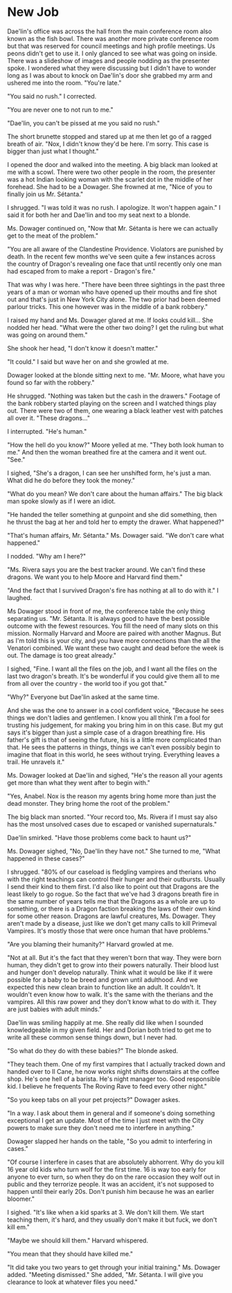 #  New Job

Dae'lin's office was across the hall from the main conference room also known as
the fish bowl. There was another more private conference room but that was
reserved for council meetings and high profile meetings. Us peons didn't get to
use it. I only glanced to see what was going on inside. There was a slideshow of
images and people nodding as the presenter spoke. I wondered what they were
discussing but I didn't have to wonder long as I was about to knock on Dae'lin's
door she grabbed my arm and ushered me into the room. "You're late."

"You said no rush." I corrected.

"You are never one to not run to me."

"Dae'lin, you can't be pissed at me you said no rush."

The short brunette stopped and stared up at me then let go of a ragged breath of
air. "Nox, I didn't know they'd be here. I'm sorry. This case is bigger than
just what I thought."

I opened the door and walked into the meeting. A big black man looked at me with
a scowl. There were two other people in the room, the presenter was a hot Indian
looking woman with the scarlet dot in the middle of her forehead. She had to be
a Dowager. She frowned at me, "Nice of you to finally join us Mr. Sétanta."

I shrugged. "I was told it was no rush. I apologize. It won't happen again." I
said it for both her and Dae'lin and too my seat next to a blonde.

Ms. Dowager continued on, "Now that Mr. Sétanta is here we can actually get to
the meat of the problem."

"You are all aware of the Clandestine Providence. Violators are punished by
death. In the recent few months we've seen quite a few instances across the
country of Dragon's revealing one face that until recently only one man had
escaped from to make a report - Dragon's fire."

That was why I was here. "There have been three sightings in the past three
years of a man or woman who have opened up their mouths and fire shot out and
that's just in New York City alone. The two prior had been deemed parlour
tricks. This one however was in the middle of a bank robbery."

I raised my hand and Ms. Dowager glared at me. If looks could kill… She nodded
her head. "What were the other two doing? I get the ruling but what was going on
around them."

She shook her head, "I don't know it doesn't matter."

"It could." I said but wave her on and she growled at me.

Dowager looked at the blonde sitting next to me. "Mr. Moore, what have you found
so far with the robbery."

He shrugged. "Nothing was taken but the cash in the drawers." Footage of the
bank robbery started playing on the screen and I watched things play out. There
were two of them, one wearing a black leather vest with patches all over it.
"These dragons…"

I interrupted. "He's human."

"How the hell do you know?" Moore yelled at me. "They both look human to me."
And then the woman breathed fire at the camera and it went out. "See."

I sighed, "She's a dragon, I can see her unshifted form, he's just a man. What
did he do before they took the money."

"What do you mean? We don't care about the human affairs." The big black man
spoke slowly as if I were an idiot.

"He handed the teller something at gunpoint and she did something, then he
thrust the bag at her and told her to empty the drawer. What happened?"

"That's human affairs, Mr. Sétanta." Ms. Dowager said. "We don't care what
happened."

I nodded. "Why am I here?"

"Ms. Rivera says you are the best tracker around. We can't find these dragons.
We want you to help Moore and Harvard find them."

"And the fact that I survived Dragon's fire has nothing at all to do with it." I
laughed.

Ms Dowager stood in front of me, the conference table the only thing separating
us. "Mr. Sétanta. It is always good to have the best possible outcome with the
fewest resources. You fill the need of many slots on this mission. Normally
Harvard and Moore are paired with another Magnus. But as I'm told this is your
city, and you have more connections than the all the Venatori combined. We want
these two caught and dead before the week is out. The damage is too great
already."

I sighed, "Fine. I want all the files on the job, and I want all the files on
the last two dragon's breath. It's be wonderful if you could give them all to me
from all over the country - the world too if you got that."

"Why?" Everyone but Dae'lin asked at the same time.

And she was the one to answer in a cool confident voice, "Because he sees things
we don't ladies and gentlemen. I know you all think I'm a fool for trusting his
judgement, for making you bring him in on this case. But my gut says it's bigger
than just a simple case of a dragon breathing fire. His father's gift is that of
seeing the future, his is a little more complicated than that. He sees the
patterns in things, things we can't even possibly begin to imagine that float in
this world, he sees without trying. Everything leaves a trail. He unravels it."

Ms. Dowager looked at Dae'lin and sighed, "He's the reason all your agents get
more than what they went after to begin with."

"Yes, Anabel. Nox is the reason my agents bring home more than just the dead
monster. They bring home the root of the problem."

The big black man snorted. "Your record too, Ms. Rivera if I must say also has
the most unsolved cases due to escaped or vanished supernaturals."

Dae'lin smirked. "Have those problems come back to haunt us?"

Ms. Dowager sighed, "No, Dae'lin they have not." She turned to me, "What
happened in these cases?"

I shrugged. "80% of our caseload is fledgling vampires and therians who with the
right teachings can control their hunger and their outbursts. Usually I send
their kind to them first. I'd also like to point out that Dragons are the least
likely to go rogue. So the fact that we've had 3 dragons breath fire in the same
number of years tells me that the Dragons as a whole are up to something, or
there is a Dragon faction breaking the laws of their own kind for some other
reason. Dragons are lawful creatures, Ms. Dowager. They aren't made by a
disease, just like we don't get many calls to kill Primeval Vampires. It's
mostly those that were once human that have problems."

"Are you blaming their humanity?" Harvard growled at me.

"Not at all. But it's the fact that they weren't born that way. They were born
human, they didn't get to grow into their powers naturally. Their blood lust and
hunger don't develop naturally. Think what it would be like if it were possible
for a baby to be breed and grown until adulthood. And we expected this new clean
brain to function like an adult. It couldn't. It wouldn't even know how to walk.
It's the same with the therians and the vampires. All this raw power and they
don't know what to do with it. They are just babies with adult minds."

Dae'lin was smiling happily at me. She really did like when I sounded
knowledgeable in my given field. Her and Dorian both tried to get me to write
all these common sense things down, but I never had.

"So what do they do with these babies?" The blonde asked.

"They teach them. One of my first vampires that I actually tracked down and
handed over to Il Cane, he now works night shifts downstairs at the coffee shop.
He's one hell of a barista. He's night manager too. Good responsible kid. I
believe he frequents The Roving Rave to feed every other night."

"So you keep tabs on all your pet projects?" Dowager askes.

"In a way. I ask about them in general and if someone's doing something
exceptional I get an update. Most of the time I just meet with the City powers
to make sure they don't need me to interfere in anything."

Dowager slapped her hands on the table, "So you admit to interfering in cases."

"Of course I interfere in cases that are absolutely abhorrent. Why do you kill
16 year old kids who turn wolf for the first time. 16 is way too early for
anyone to ever turn, so when they do on the rare occasion they wolf out in
public and they terrorize people. It was an accident, it's not supposed to
happen until their early 20s. Don't punish him because he was an earlier
bloomer."

I sighed. "It's like when a kid sparks at 3. We don't kill them. We start
teaching them, it's hard, and they usually don't make it but fuck, we don't kill
em."

"Maybe we should kill them." Harvard whispered.

"You mean that they should have killed me."

"It did take you two years to get through your initial training." Ms. Dowager
added. "Meeting dismissed." She added, "Mr. Sétanta. I will give you clearance
to look at whatever files you need."


